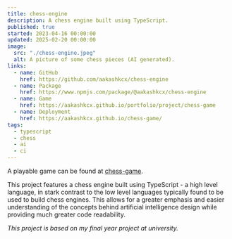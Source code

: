 ```yaml
---
title: chess-engine
description: A chess engine built using TypeScript.
published: true
started: 2023-04-16 00:00:00
updated: 2025-02-20 00:00:00
image:
  src: "./chess-engine.jpeg"
  alt: A picture of some chess pieces (AI generated).
links:
  - name: GitHub
    href: https://github.com/aakashkcx/chess-engine
  - name: Package
    href: https://www.npmjs.com/package/@aakashkcx/chess-engine
  - name: Game
    href: https://aakashkcx.github.io/portfolio/project/chess-game
  - name: Deployment
    href: https://aakashkcx.github.io/chess-game/
tags:
  - typescript
  - chess
  - ai
  - ci
---
```


A playable game can be found at [chess-game](/portfolio/project/chess-game).

This project features a chess engine built using TypeScript - a high level language, in stark contrast to the low level languages typically found to be used to build chess engines. This allows for a greater emphasis and easier understanding of the concepts behind artificial intelligence design while providing much greater code readability.

_This project is based on my final year project at university._

